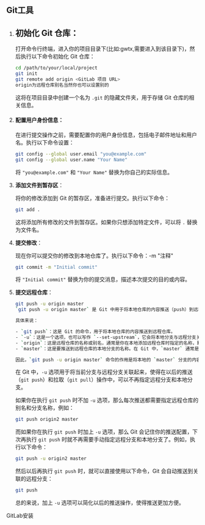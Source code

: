

## Git工具

1. ## **初始化 Git 仓库**：

   打开命令行终端，进入你的项目目录下(比如:gwtx,需要进入到该目录下)，然后执行以下命令初始化 Git 仓库：

   ```bash
   cd /path/to/your/local/project
   git init
   git remote add origin <GitLab 项目 URL>
   origin为远程仓库别名当然你也可以设置别的
   ```

   这将在项目目录中创建一个名为 `.git` 的隐藏文件夹，用于存储 Git 仓库的相关信息。

2. #### **配置用户身份信息**：

   在进行提交操作之前，需要配置你的用户身份信息，包括电子邮件地址和用户名。执行以下命令设置：

   ```bash
   git config --global user.email "you@example.com"
   git config --global user.name "Your Name"
   ```

   将 `"you@example.com"` 和 `"Your Name"` 替换为你自己的实际信息。

3. **添加文件到暂存区**：

   将你的修改添加到 Git 的暂存区，准备进行提交。执行以下命令：

   ```bash
   git add .
   ```

   这将添加所有修改的文件到暂存区。如果你只想添加特定文件，可以将 `.` 替换为文件名。

4. **提交修改**：

   现在你可以提交你的修改到本地仓库了。执行以下命令：-m "注释"

   ```bash
   git commit -m "Initial commit"
   ```

   将 `"Initial commit"` 替换为你的提交消息，描述本次提交的目的或内容。

5. **提交远程仓库**：

   ```bash
   git push -u origin master
   `git push -u origin master` 是 Git 中用于将本地仓库的内容推送（push）到远程仓库的命令。
   
   具体来说：
   
   - `git push`：这是 Git 的命令，用于将本地仓库的内容推送到远程仓库。
   - `-u`：这是一个选项，也可以写作 `--set-upstream`，它会将本地分支与远程分支关联起来。这意味着以后你只需要执行 `git push` 或 `git pull` 而不需要再指定远程分支和本地分支。
   - `origin`：这是远程仓库的名称或别名，通常是你在本地添加远程仓库时指定的名称，默认情况下是 `origin`。
   - `master`：这是要推送到远程仓库的本地分支的名称。在 Git 中，`master` 通常是默认的主分支名称，但你也可以使用其他分支名称。
   
   因此，`git push -u origin master` 命令的作用是将本地的 `master` 分支的内容推送到远程仓库的 `master` 分支，并将本地的 `master` 分支与远程的 `master` 分支关联起来。
   ```
   
   在 Git 中，`-u` 选项用于将当前分支与远程分支关联起来，使得在以后的推送（`git push`）和拉取（`git pull`）操作中，可以不再指定远程分支和本地分支。
   
   如果你在执行 `git push` 时不加 `-u` 选项，那么每次推送都需要指定远程仓库的别名和分支名称，例如：
   
   ```bash
   git push origin2 master
   ```
   
   而如果你在执行 `git push` 时加上 `-u` 选项，那么 Git 会记住你的推送配置，下次再执行 `git push` 时就不再需要手动指定远程分支和本地分支了。例如，执行以下命令：
   
   ```bash
   git push -u origin2 master
   ```
   
   然后以后再执行 `git push` 时，就可以直接使用以下命令，Git 会自动推送到关联的远程分支：
   
   ```bash
   git push
   ```
   
   总的来说，加上 `-u` 选项可以简化以后的推送操作，使得推送更加方便。

GitLab安装

